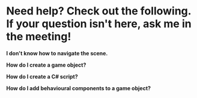 # Need help? Check out the following. If your question isn't here, ask me in the meeting!

**I don't know how to navigate the scene.**

**How do I create a game object?**

**How do I create a C# script?**

**How do I add behavioural components to a game object?**



